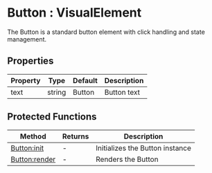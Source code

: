 # Button : VisualElement
The Button is a standard button element with click handling and state management.

## Properties

|Property|Type|Default|Description|
|---|---|---|---|
|text|string|Button|Button text


## Protected Functions

|Method|Returns|Description|
|---|---|---|
|[Button:init](#Button:init)|-|Initializes the Button instance
|[Button:render](#Button:render)|-|Renders the Button


